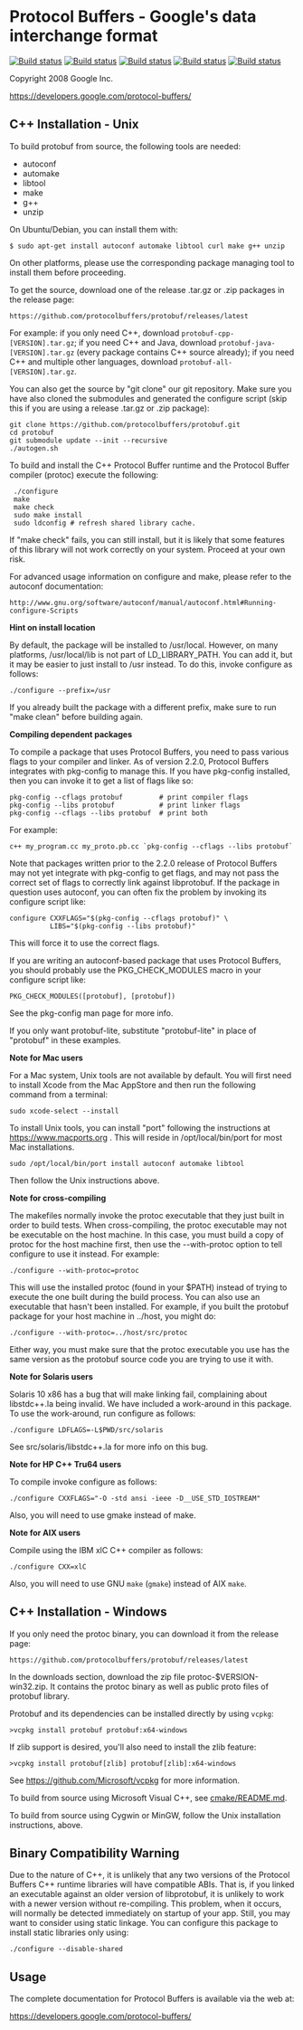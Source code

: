 Protocol Buffers - Google's data interchange format 
=================================================== 
 
[![Build status](https://storage.googleapis.com/protobuf-kokoro-results/status-badge/linux-cpp_distcheck.png)](https://fusion.corp.google.com/projectanalysis/current/KOKORO/prod:protobuf%2Fgithub%2Fmaster%2Fubuntu%2Fcpp_distcheck%2Fcontinuous) [![Build status](https://storage.googleapis.com/protobuf-kokoro-results/status-badge/linux-bazel.png)](https://fusion.corp.google.com/projectanalysis/current/KOKORO/prod:protobuf%2Fgithub%2Fmaster%2Fubuntu%2Fbazel%2Fcontinuous) [![Build status](https://storage.googleapis.com/protobuf-kokoro-results/status-badge/macos-cpp.png)](https://fusion.corp.google.com/projectanalysis/current/KOKORO/prod:protobuf%2Fgithub%2Fmaster%2Fmacos%2Fcpp%2Fcontinuous) [![Build status](https://storage.googleapis.com/protobuf-kokoro-results/status-badge/macos-cpp_distcheck.png)](https://fusion.corp.google.com/projectanalysis/current/KOKORO/prod:protobuf%2Fgithub%2Fmaster%2Fmacos%2Fcpp_distcheck%2Fcontinuous) [![Build status](https://ci.appveyor.com/api/projects/status/73ctee6ua4w2ruin?svg=true)](https://ci.appveyor.com/project/protobuf/protobuf) 
 
Copyright 2008 Google Inc. 
 
https://developers.google.com/protocol-buffers/ 
 
C++ Installation - Unix 
----------------------- 
 
To build protobuf from source, the following tools are needed: 
 
  * autoconf 
  * automake 
  * libtool 
  * make 
  * g++ 
  * unzip 
 
On Ubuntu/Debian, you can install them with: 
 
    $ sudo apt-get install autoconf automake libtool curl make g++ unzip 
 
On other platforms, please use the corresponding package managing tool to 
install them before proceeding. 
 
To get the source, download one of the release .tar.gz or .zip packages in the 
release page: 
 
    https://github.com/protocolbuffers/protobuf/releases/latest 
 
For example: if you only need C++, download `protobuf-cpp-[VERSION].tar.gz`; if 
you need C++ and Java, download `protobuf-java-[VERSION].tar.gz` (every package 
contains C++ source already); if you need C++ and multiple other languages, 
download `protobuf-all-[VERSION].tar.gz`. 
 
You can also get the source by "git clone" our git repository. Make sure you 
have also cloned the submodules and generated the configure script (skip this 
if you are using a release .tar.gz or .zip package): 
 
    git clone https://github.com/protocolbuffers/protobuf.git 
    cd protobuf 
    git submodule update --init --recursive 
    ./autogen.sh 
 
To build and install the C++ Protocol Buffer runtime and the Protocol 
Buffer compiler (protoc) execute the following: 
 
 
     ./configure 
     make 
     make check 
     sudo make install 
     sudo ldconfig # refresh shared library cache. 
 
If "make check" fails, you can still install, but it is likely that 
some features of this library will not work correctly on your system. 
Proceed at your own risk. 
 
For advanced usage information on configure and make, please refer to the 
autoconf documentation: 
 
    http://www.gnu.org/software/autoconf/manual/autoconf.html#Running-configure-Scripts 
 
**Hint on install location** 
 
By default, the package will be installed to /usr/local.  However, 
on many platforms, /usr/local/lib is not part of LD_LIBRARY_PATH. 
You can add it, but it may be easier to just install to /usr 
instead.  To do this, invoke configure as follows: 
 
    ./configure --prefix=/usr 
 
If you already built the package with a different prefix, make sure 
to run "make clean" before building again. 
 
**Compiling dependent packages** 
 
To compile a package that uses Protocol Buffers, you need to pass 
various flags to your compiler and linker.  As of version 2.2.0, 
Protocol Buffers integrates with pkg-config to manage this.  If you 
have pkg-config installed, then you can invoke it to get a list of 
flags like so: 
 
 
    pkg-config --cflags protobuf         # print compiler flags 
    pkg-config --libs protobuf           # print linker flags 
    pkg-config --cflags --libs protobuf  # print both 
 
 
For example: 
 
    c++ my_program.cc my_proto.pb.cc `pkg-config --cflags --libs protobuf` 
 
Note that packages written prior to the 2.2.0 release of Protocol 
Buffers may not yet integrate with pkg-config to get flags, and may 
not pass the correct set of flags to correctly link against 
libprotobuf.  If the package in question uses autoconf, you can 
often fix the problem by invoking its configure script like: 
 
 
    configure CXXFLAGS="$(pkg-config --cflags protobuf)" \ 
              LIBS="$(pkg-config --libs protobuf)" 
 
This will force it to use the correct flags. 
 
If you are writing an autoconf-based package that uses Protocol 
Buffers, you should probably use the PKG_CHECK_MODULES macro in your 
configure script like: 
 
    PKG_CHECK_MODULES([protobuf], [protobuf]) 
 
See the pkg-config man page for more info. 
 
If you only want protobuf-lite, substitute "protobuf-lite" in place 
of "protobuf" in these examples. 
 
**Note for Mac users** 
 
For a Mac system, Unix tools are not available by default. You will first need 
to install Xcode from the Mac AppStore and then run the following command from 
a terminal: 
 
    sudo xcode-select --install 
 
To install Unix tools, you can install "port" following the instructions at 
https://www.macports.org . This will reside in /opt/local/bin/port for most 
Mac installations. 
 
    sudo /opt/local/bin/port install autoconf automake libtool 
 
Then follow the Unix instructions above. 
 
**Note for cross-compiling** 
 
The makefiles normally invoke the protoc executable that they just 
built in order to build tests.  When cross-compiling, the protoc 
executable may not be executable on the host machine.  In this case, 
you must build a copy of protoc for the host machine first, then use 
the --with-protoc option to tell configure to use it instead.  For 
example: 
 
    ./configure --with-protoc=protoc 
 
This will use the installed protoc (found in your $PATH) instead of 
trying to execute the one built during the build process.  You can 
also use an executable that hasn't been installed.  For example, if 
you built the protobuf package for your host machine in ../host, 
you might do: 
 
    ./configure --with-protoc=../host/src/protoc 
 
Either way, you must make sure that the protoc executable you use 
has the same version as the protobuf source code you are trying to 
use it with. 
 
**Note for Solaris users** 
 
Solaris 10 x86 has a bug that will make linking fail, complaining 
about libstdc++.la being invalid.  We have included a work-around 
in this package.  To use the work-around, run configure as follows: 
 
    ./configure LDFLAGS=-L$PWD/src/solaris 
 
See src/solaris/libstdc++.la for more info on this bug. 
 
**Note for HP C++ Tru64 users** 
 
To compile invoke configure as follows: 
 
    ./configure CXXFLAGS="-O -std ansi -ieee -D__USE_STD_IOSTREAM" 
 
Also, you will need to use gmake instead of make. 
 
**Note for AIX users** 
 
Compile using the IBM xlC C++ compiler as follows: 
 
    ./configure CXX=xlC 
 
Also, you will need to use GNU `make` (`gmake`) instead of AIX `make`. 
 
C++ Installation - Windows 
-------------------------- 
 
If you only need the protoc binary, you can download it from the release 
page: 
 
    https://github.com/protocolbuffers/protobuf/releases/latest 
 
In the downloads section, download the zip file protoc-$VERSION-win32.zip. 
It contains the protoc binary as well as public proto files of protobuf 
library. 
 
Protobuf and its dependencies can be installed directly by using `vcpkg`: 
 
    >vcpkg install protobuf protobuf:x64-windows 
 
If zlib support is desired, you'll also need to install the zlib feature: 
 
    >vcpkg install protobuf[zlib] protobuf[zlib]:x64-windows 
 
See https://github.com/Microsoft/vcpkg for more information. 
 
To build from source using Microsoft Visual C++, see [cmake/README.md](../cmake/README.md). 
 
To build from source using Cygwin or MinGW, follow the Unix installation 
instructions, above. 
 
Binary Compatibility Warning 
---------------------------- 
 
Due to the nature of C++, it is unlikely that any two versions of the 
Protocol Buffers C++ runtime libraries will have compatible ABIs. 
That is, if you linked an executable against an older version of 
libprotobuf, it is unlikely to work with a newer version without 
re-compiling.  This problem, when it occurs, will normally be detected 
immediately on startup of your app.  Still, you may want to consider 
using static linkage.  You can configure this package to install 
static libraries only using: 
 
    ./configure --disable-shared 
 
Usage 
----- 
 
The complete documentation for Protocol Buffers is available via the 
web at: 
 
https://developers.google.com/protocol-buffers/ 
